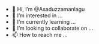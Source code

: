 - 👋 Hi, I’m @Asaduzzamanlagu
- 👀 I’m interested in ...
- 🌱 I’m currently learning ...
- 💞️ I’m looking to collaborate on ...
- 📫 How to reach me ...

<!---
Asaduzzamanlagu/Asaduzzamanlagu is a ✨ special ✨ repository because its `README.md` (this file) appears on your GitHub profile.
You can click the Preview link to take a look at your changes.
--->

